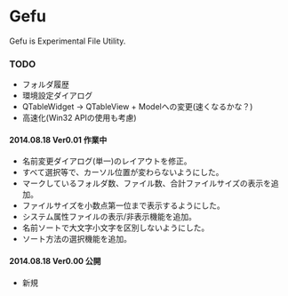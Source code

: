 Gefu
====

Gefu is Experimental File Utility.

### TODO
- フォルダ履歴
- 環境設定ダイアログ
- QTableWidget -> QTableView + Modelへの変更(速くなるかな？)
- 高速化(Win32 APIの使用も考慮)

#### 2014.08.18 Ver0.01 作業中
- 名前変更ダイアログ(単一)のレイアウトを修正。
- すべて選択等で、カーソル位置が変わらないようにした。
- マークしているフォルダ数、ファイル数、合計ファイルサイズの表示を追加。
- ファイルサイズを小数点第一位まで表示するようにした。
- システム属性ファイルの表示/非表示機能を追加。
- 名前ソートで大文字小文字を区別しないようにした。
- ソート方法の選択機能を追加。

#### 2014.08.18 Ver0.00 公開
- 新規
